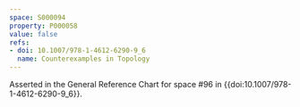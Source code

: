 ```yaml
---
space: S000094
property: P000058
value: false
refs:
- doi: 10.1007/978-1-4612-6290-9_6
  name: Counterexamples in Topology
---
```


Asserted in the General Reference Chart for space #96 in
{{doi:10.1007/978-1-4612-6290-9_6}}.
